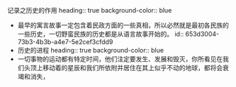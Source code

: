 记录之历史的作用
heading:: true
background-color:: blue
- 最早的寓言故事一定包含着民政方面的一些真相，所以必然就是最初各民族的一些历史，一切野蛮民族的历史都是从语言故事开始的。
  id:: 653d3004-73b3-4b3b-a4e7-5e2cef3cfdd9
- 历史的进程
  heading:: true
  background-color:: blue
- 一切事物的运动都有特定时间，他们注定要发生、发展和毁灭，你所看见在我们头顶上移动着的星辰和我们所依附并居住在其上似乎不动的地球，都将会衰竭和消失，